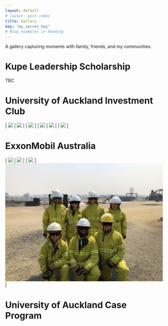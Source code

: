 ```yaml
---
layout: default
# layout: post-index
title: Gallery
key: "my_secret_key"
# Blog examples in heading
---
```


A gallery capturing moments with family, friends, and my communities.

# **Kupe Leadership Scholarship**

TBC

# **University of Auckland Investment Club**

| ![](/assets/images/uaic-3.jpg) | ![](/assets/images/uaic-4.jpg) | | ![](/assets/images/uaic-1.jpg) |
| ![](/assets/images/uaic-1.jpg) | ![](/assets/images/uaic-2.jpg) | | ![](/assets/images/uaic-1.jpg) |

# **ExxonMobil Australia**

| ![](/assets/images/xom-1.jpg) | ![](/assets/images/xom-3.jpg) |
| ![](/assets/images/xom-2.jpg) | ![](/assets/images/xom-4.jpg) |

# **University of Auckland Case Program**
